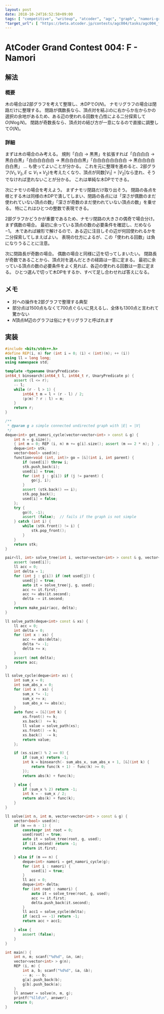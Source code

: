 ```yaml
---
layout: post
date: 2018-10-24T16:52:58+09:00
tags: [ "competitive", "writeup", "atcoder", "agc", "graph", "namori-graph", "binary-search", "parity", "bipartite-graph" ]
"target_url": [ "https://beta.atcoder.jp/contests/agc004/tasks/agc004_f" ]
---
```


# AtCoder Grand Contest 004: F - Namori

## 解法

### 概要

木の場合は$2$部グラフを考えて整理し、木DPで$O(N)$。
ナモリグラフの場合は閉路だけに整理する。
閉路が偶数長なら、頂点対を結ぶのに右からか左からかの選択の余地があるため、ある辺の使われる回数を凸性による二分探索して$O(N \log N)$。
閉路が奇数長なら、頂点対の結び方が一意になるので直接に調整して$O(N)$。

### 詳細

まずは木の場合のみ考える。
規則「白白 $\to$ 黒黒」を拡張すれば「白白白白 $\to$ 黒白白黒」「白白白白白白 $\to$ 黒白白白白黒」「白白白白白白白白 $\to$ 黒白白白白白白黒」 $\dots$ も使ってよいことが分かる。
これを元に整理を進めると、$2$部グラフ$(V_1, V_2, E \subseteq V_1 \times V_2)$を考えたくなり、頂点が同数$|V_1| = |V_2|$なら塗れ、そうでなければ塗れないことが分かる。
これは単純な木DPでできる。

次にナモリの場合を考えよう。
まずナモリ閉路だけ取り出そう。
閉路の各点を根とする木は同様の木DPで潰してしまい、閉路の各点には「深さが偶数のまだ使われていない頂点の数」「深さが奇数のまだ使われていない頂点の数」を乗せる。
特にこれはひとつの整数で表現できる。

$2$部グラフかどうかが重要であるため、ナモリ閉路の大きさの偶奇で場合分け。
まず偶数の場合。
最初に余っている頂点の数の必要条件を確認し、だめなら$-1$。
木であれば線形で解けるので、ある辺に注目しその辺が何回使われるかを二分探索してしまえばよい。
表現の仕方によるが、この「使われる回数」は負になりうることに注意。

次に閉路長が奇数の場合。
偶数の場合と同様に辺を切ってしまいたい。
閉路長が奇数であることから、頂点対を選んだときの経路は一意に定まる。
最初に余っている頂点の数の必要条件をよく見れば、各辺の使われる回数は一意に定まる。
ひとつ選んで切って木DPをするか、すべて足し合わせれば答えになる。

## メモ

-   対への操作を$2$部グラフで整理する典型
-   部分点は$1500$点もなくて$700$点ぐらいに見えるし、全体も$1300$点と言われて驚かない
-   $N$頂点$M$辺のグラフは俗にナモリグラフと呼ばれます

## 実装

``` c++
#include <bits/stdc++.h>
#define REP(i, n) for (int i = 0; (i) < (int)(n); ++ (i))
using ll = long long;
using namespace std;

template <typename UnaryPredicate>
int64_t binsearch(int64_t l, int64_t r, UnaryPredicate p) {
    assert (l <= r);
    -- l;
    while (r - l > 1) {
        int64_t m = l + (r - l) / 2;
        (p(m) ? r : l) = m;
    }
    return r;
}

/**
 * @param g a simple connected undirected graph with |E| = |V|
 */
deque<int> get_namori_cycle(vector<vector<int> > const & g) {
    int n = g.size();
    { int m = 0; REP (i, n) m += g[i].size(); assert (m == 2 * n); }  // assume the namori-ty
    deque<int> stk;
    vector<bool> used(n);
    function<void (int, int)> go = [&](int i, int parent) {
        if (used[i]) throw i;
        stk.push_back(i);
        used[i] = true;
        for (int j : g[i]) if (j != parent) {
            go(j, i);
        }
        assert (stk.back() == i);
        stk.pop_back();
        used[i] = false;
    };
    try {
        go(0, -1);
        assert (false);  // fails if the graph is not simple
    } catch (int i) {
        while (stk.front() != i) {
            stk.pop_front();
        }
    }
    return stk;
}

pair<ll, int> solve_tree(int i, vector<vector<int> > const & g, vector<bool> & used) {
    assert (used[i]);
    ll acc = 0;
    int delta = 1;
    for (int j : g[i]) if (not used[j]) {
        used[j] = true;
        auto it = solve_tree(j, g, used);
        acc += it.first;
        acc += abs(it.second);
        delta -= it.second;
    }
    return make_pair(acc, delta);
}

ll solve_path(deque<int> const & xs) {
    ll acc = 0;
    int delta = 0;
    for (int x : xs) {
        acc += abs(delta);
        delta *= -1;
        delta += x;
    }
    assert (not delta);
    return acc;
}

ll solve_cycle(deque<int> xs) {
    int sum_x = 0;
    int sum_abs_x = 0;
    for (int x : xs) {
        sum_x *= -1;
        sum_x += x;
        sum_abs_x += abs(x);
    }
    auto func = [&](int k) {
        xs.front() += k;
        xs.back()  += k;
        ll value = solve_path(xs);
        xs.front() -= k;
        xs.back()  -= k;
        return value;
    };

    if (xs.size() % 2 == 0) {
        if (sum_x) return -1;
        int k = binsearch(- sum_abs_x, sum_abs_x + 1, [&](int k) {
            return func(k + 1) - func(k) >= 0;
        });
        return abs(k) + func(k);

    } else {
        if (sum_x % 2) return -1;
        int k = - sum_x / 2;
        return abs(k) + func(k);
    }
}

ll solve(int n, int m, vector<vector<int> > const & g) {
    vector<bool> used(n);
    if (m == n - 1) {
        constexpr int root = 0;
        used[root] = true;
        auto it = solve_tree(root, g, used);
        if (it.second) return -1;
        return it.first;

    } else if (m == n) {
        deque<int> namori = get_namori_cycle(g);
        for (int i : namori) {
            used[i] = true;
        }
        ll acc = 0;
        deque<int> delta;
        for (int root : namori) {
            auto it = solve_tree(root, g, used);
            acc += it.first;
            delta.push_back(it.second);
        }
        ll acc1 = solve_cycle(delta);
        if (acc1 == -1) return -1;
        return acc + acc1;

    } else {
        assert (false);
    }
}

int main() {
    int n, m; scanf("%d%d", &n, &m);
    vector<vector<int> > g(n);
    REP (i, m) {
        int a, b; scanf("%d%d", &a, &b);
        -- a; -- b;
        g[a].push_back(b);
        g[b].push_back(a);
    }
    ll answer = solve(n, m, g);
    printf("%lld\n", answer);
    return 0;
}
```
